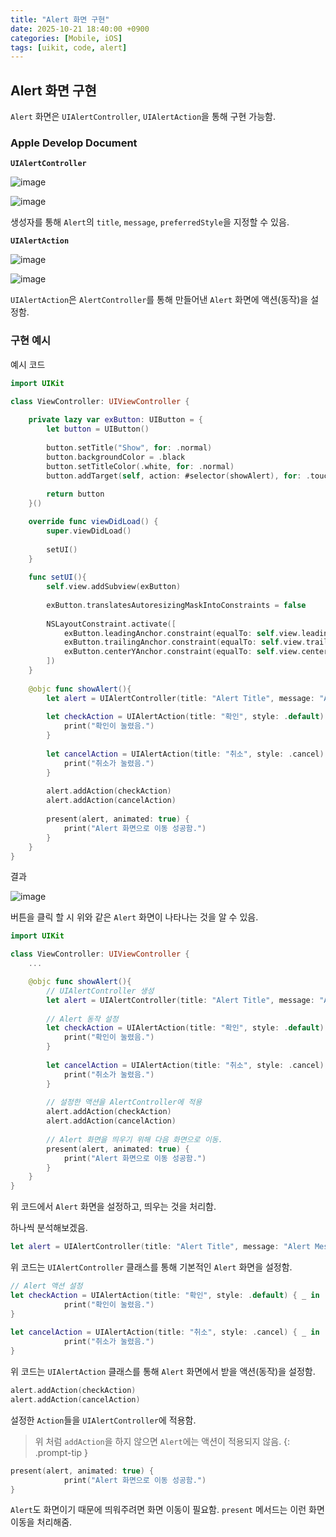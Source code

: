 ```yaml
---
title: "Alert 화면 구현"
date: 2025-10-21 18:40:00 +0900
categories: [Mobile, iOS]
tags: [uikit, code, alert]
---
```


## **Alert 화면 구현**
`Alert` 화면은 `UIAlertController`, `UIAlertAction`을 통해 구현 가능함.

### **Apple Develop Document**
**`UIAlertController`**

![image](/assets/img/uialertcontrollerdocument1.png)

![image](/assets/img/uialertcontrollerdocument2.png)

생성자를 통해 `Alert`의 `title`, `message`, `preferredStyle`을 지정할 수 있음.

**`UIAlertAction`**

![image](/assets/img/uialertactiondocument1.png)

![image](/assets/img/uialertactiondocument2.png)

`UIAlertAction`은 `AlertController`를 통해 만들어낸 `Alert` 화면에 액션(동작)을 설정함.

### **구현 예시**
예시 코드
```swift
import UIKit

class ViewController: UIViewController {
    
    private lazy var exButton: UIButton = {
        let button = UIButton()
        
        button.setTitle("Show", for: .normal)
        button.backgroundColor = .black
        button.setTitleColor(.white, for: .normal)
        button.addTarget(self, action: #selector(showAlert), for: .touchUpInside)
        
        return button
    }()

    override func viewDidLoad() {
        super.viewDidLoad()
        
        setUI()
    }
    
    func setUI(){
        self.view.addSubview(exButton)
        
        exButton.translatesAutoresizingMaskIntoConstraints = false
        
        NSLayoutConstraint.activate([
            exButton.leadingAnchor.constraint(equalTo: self.view.leadingAnchor, constant: 30),
            exButton.trailingAnchor.constraint(equalTo: self.view.trailingAnchor, constant: -30),
            exButton.centerYAnchor.constraint(equalTo: self.view.centerYAnchor)
        ])
    }
    
    @objc func showAlert(){
        let alert = UIAlertController(title: "Alert Title", message: "Alert Message", preferredStyle: .alert)
        
        let checkAction = UIAlertAction(title: "확인", style: .default) { _ in
            print("확인이 눌렸음.")
        }
        
        let cancelAction = UIAlertAction(title: "취소", style: .cancel) { _ in
            print("취소가 눌렸음.")
        }
        
        alert.addAction(checkAction)
        alert.addAction(cancelAction)
        
        present(alert, animated: true) {
            print("Alert 화면으로 이동 성공함.")
        }
    }
}
```

결과

![image](/assets/img/alertbuttonresult.png)

버튼을 클릭 할 시 위와 같은 `Alert` 화면이 나타나는 것을 알 수 있음.

```swift
import UIKit

class ViewController: UIViewController {
    ...

    @objc func showAlert(){
        // UIAlertController 생성
        let alert = UIAlertController(title: "Alert Title", message: "Alert Message", preferredStyle: .alert)
        
        // Alert 동작 설정
        let checkAction = UIAlertAction(title: "확인", style: .default) { _ in
            print("확인이 눌렸음.")
        }
        
        let cancelAction = UIAlertAction(title: "취소", style: .cancel) { _ in
            print("취소가 눌렸음.")
        }
        
        // 설정한 액션을 AlertController에 적용
        alert.addAction(checkAction)
        alert.addAction(cancelAction)
        
        // Alert 화면을 띄우기 위해 다음 화면으로 이동.
        present(alert, animated: true) {
            print("Alert 화면으로 이동 성공함.")
        }
    }
}
```

위 코드에서 `Alert` 화면을 설정하고, 띄우는 것을 처리함.

하나씩 분석해보겠음.

```swift
let alert = UIAlertController(title: "Alert Title", message: "Alert Message", preferredStyle: .alert)
```

위 코드는 `UIAlertController` 클래스를 통해 기본적인 `Alert` 화면을 설정함.

```swift
// Alert 액션 설정
let checkAction = UIAlertAction(title: "확인", style: .default) { _ in
            print("확인이 눌렸음.")
}
        
let cancelAction = UIAlertAction(title: "취소", style: .cancel) { _ in
            print("취소가 눌렸음.")
}
```

위 코드는 `UIAlertAction` 클래스를 통해 `Alert` 화면에서 받을 액션(동작)을 설정함.

```swift
alert.addAction(checkAction)
alert.addAction(cancelAction)
```

설정한 `Action`들을 `UIAlertController`에 적용함.

> 위 처럼 `addAction`을 하지 않으면 `Alert`에는 액션이 적용되지 않음.
{: .prompt-tip }

```swift
present(alert, animated: true) {
            print("Alert 화면으로 이동 성공함.")
}
```

`Alert`도 화면이기 때문에 띄워주려면 화면 이동이 필요함. `present` 메서드는 이런 화면 이동을 처리해줌.